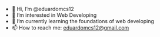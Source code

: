 - 👋 Hi, I’m @eduardomcs12
- 👀 I’m interested in Web Developing
- 🌱 I’m currently learning the foundations of web developing
- 📫 How to reach me: eduardomcs12@gmail.com

<!---
eduardomcs12/eduardomcs12 is a ✨ special ✨ repository because its `README.md` (this file) appears on your GitHub profile.
You can click the Preview link to take a look at your changes.
--->

